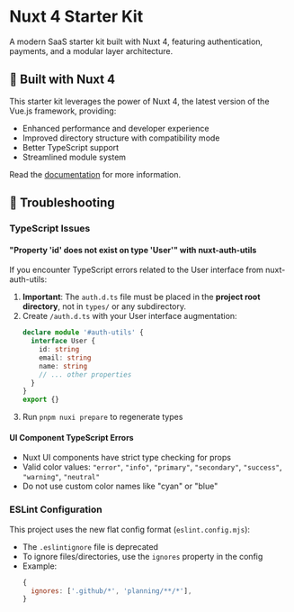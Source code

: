 # Nuxt 4 Starter Kit

A modern SaaS starter kit built with Nuxt 4, featuring authentication, payments, and a modular layer architecture.

## 🚀 Built with Nuxt 4

This starter kit leverages the power of Nuxt 4, the latest version of the Vue.js framework, providing:
- Enhanced performance and developer experience
- Improved directory structure with compatibility mode
- Better TypeScript support
- Streamlined module system

Read the [documentation](https://nuxtstarterkit.com/docs) for more information.

## 🔧 Troubleshooting

### TypeScript Issues

#### "Property 'id' does not exist on type 'User'" with nuxt-auth-utils
If you encounter TypeScript errors related to the User interface from nuxt-auth-utils:

1. **Important**: The `auth.d.ts` file must be placed in the **project root directory**, not in `types/` or any subdirectory.
2. Create `/auth.d.ts` with your User interface augmentation:
   ```typescript
   declare module '#auth-utils' {
     interface User {
       id: string
       email: string
       name: string
       // ... other properties
     }
   }
   export {}
   ```
3. Run `pnpm nuxi prepare` to regenerate types

#### UI Component TypeScript Errors
- Nuxt UI components have strict type checking for props
- Valid color values: `"error"`, `"info"`, `"primary"`, `"secondary"`, `"success"`, `"warning"`, `"neutral"`
- Do not use custom color names like "cyan" or "blue"

### ESLint Configuration
This project uses the new flat config format (`eslint.config.mjs`):
- The `.eslintignore` file is deprecated
- To ignore files/directories, use the `ignores` property in the config
- Example:
  ```javascript
  {
    ignores: ['.github/*', 'planning/**/*'],
  }
  ```
